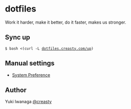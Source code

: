 dotfiles
========

Work it harder, make it better, do it faster, makes us stronger.


Sync up
-------

<pre><code>$ bash <(curl -L <a href="http://dotfiles.creasty.com/bootstrap">dotfiles.creasty.com/up</a>)</code></pre>


Manual settings
---------------

- [System Preference](./docs/system_preference.md)


Author
------

Yuki Iwanaga [@creasty](https://github.com/creasty)
